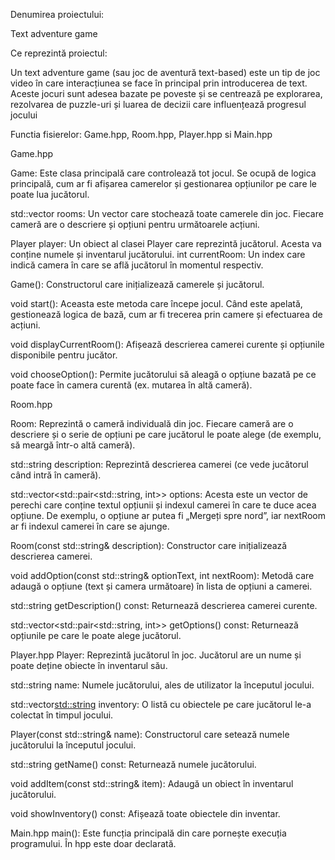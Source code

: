 Denumirea proiectului:

Text adventure game

Ce reprezintă proiectul:

Un text adventure game (sau joc de aventură text-based) este un tip de joc video 
în care interacțiunea se face în principal prin introducerea de text. Aceste jocuri sunt adesea bazate pe poveste 
și se centrează pe explorarea, rezolvarea de puzzle-uri și luarea de decizii care influențează progresul jocului


Functia fisierelor: Game.hpp, Room.hpp, Player.hpp si Main.hpp 

Game.hpp

Game: Este clasa principală care controlează tot jocul. Se ocupă de logica principală, cum ar fi afișarea camerelor și gestionarea opțiunilor pe care le poate lua jucătorul.

std::vector<Room> rooms: Un vector care stochează toate camerele din joc. Fiecare cameră are o descriere și opțiuni pentru următoarele acțiuni.

Player player: Un obiect al clasei Player care reprezintă jucătorul. Acesta va conține numele și inventarul jucătorului.
int currentRoom: Un index care indică camera în care se află jucătorul în momentul respectiv.

Game(): Constructorul care inițializează camerele și jucătorul.

void start(): Aceasta este metoda care începe jocul. Când este apelată, gestionează logica de bază, cum ar fi trecerea prin camere și efectuarea de acțiuni.

void displayCurrentRoom(): Afișează descrierea camerei curente și opțiunile disponibile pentru jucător.

void chooseOption(): Permite jucătorului să aleagă o opțiune bazată pe ce poate face în camera curentă (ex. mutarea în altă cameră).

Room.hpp

Room: Reprezintă o cameră individuală din joc. Fiecare cameră are o descriere și o serie de opțiuni pe care jucătorul le poate alege (de exemplu, să meargă într-o altă cameră).

std::string description: Reprezintă descrierea camerei (ce vede jucătorul când intră în cameră).

std::vector<std::pair<std::string, int>> options: Acesta este un vector de perechi care conține textul opțiunii și indexul camerei în care te duce acea opțiune. De exemplu, o opțiune ar putea fi „Mergeți spre nord”, iar nextRoom ar fi indexul camerei în care se ajunge.

Room(const std::string& description): Constructor care inițializează descrierea camerei.

void addOption(const std::string& optionText, int nextRoom): Metodă care adaugă o opțiune (text și camera următoare) în lista de opțiuni a camerei.

std::string getDescription() const: Returnează descrierea camerei curente.

std::vector<std::pair<std::string, int>> getOptions() const: Returnează opțiunile pe care le poate alege jucătorul.

Player.hpp
Player: Reprezintă jucătorul în joc. Jucătorul are un nume și poate deține obiecte în inventarul său.

std::string name: Numele jucătorului, ales de utilizator la începutul jocului.

std::vector<std::string> inventory: O listă cu obiectele pe care jucătorul le-a colectat în timpul jocului.

Player(const std::string& name): Constructorul care setează numele jucătorului la începutul jocului.

std::string getName() const: Returnează numele jucătorului.

void addItem(const std::string& item): Adaugă un obiect în inventarul jucătorului.

void showInventory() const: Afișează toate obiectele din inventar.

Main.hpp
main(): Este funcția principală din care pornește execuția programului. În hpp este doar declarată.
